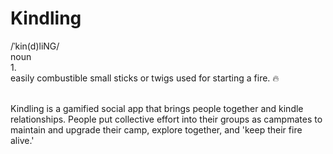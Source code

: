 # Kindling
/ˈkin(d)liNG/\
noun\
1.\
easily combustible small sticks or twigs used for starting a fire. 🔥

\
Kindling is a gamified social app that brings people together and kindle relationships. People put collective effort into their groups as campmates to maintain and upgrade their camp, explore together, and 'keep their fire alive.'
 
